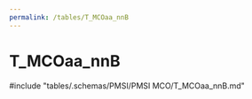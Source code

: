 ```yaml
---
permalink: /tables/T_MCOaa_nnB
---
```

# T_MCOaa_nnB
<!-- SPDX-License-Identifier: MPL-2.0 -->

<!-- ATTENTION : Ne pas supprimer ou modifier la ligne ci-dessous -->
#include "tables/.schemas/PMSI/PMSI MCO/T_MCOaa_nnB.md"
<!-- ATTENTION : Ne pas supprimer ou modifier la ligne ci-dessus -->
